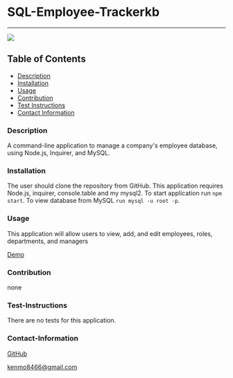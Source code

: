 # SQL-Employee-Trackerkb
----
<a href="https://img.shields.io/badge/License-,Apache2.0,GNU Public v3.0,MIT,Boost Software 1.0,Creative Commons Zero v1.0 Universal,Eclipse Public 2.0,GNU Affero General Public v3.0,GNU General Public v2.0,GNU Lesser General Public v2.1,Mozilla Public 2.0,the Unilicense-brightgreen"><img src="https://img.shields.io/badge/License-MIT-brightgreen"></a>
## Table of Contents
- [Description](#description)
- [Installation](#installation)
- [Usage](#usage)
- [Contribution](#contribution)
- [Test Instructions](#test-instructions)
- [Contact Information](#contact-information)

### Description
A command-line application to manage a company's employee database, using Node.js, Inquirer, and MySQL.


### Installation
The user should clone the repository from GitHub. This application requires Node.js, inquirer, console.table and my mysql2.  To start application run `npm start`. To view database from MySQL `run mysql -u root -p`.
### Usage
This application will allow users to view, add, and edit employees, roles, departments, and managers



[Demo](https://drive.google.com/file/d/1lIJhr5UEYsCQrGR3YRgj53JCZmOAoMk-/view?usp=sharing)


### Contribution
none
### Test-Instructions
There are no tests for this application.
### Contact-Information
[GitHub](https://github.com/kbentley7)

kenmo8466@gmail.com
